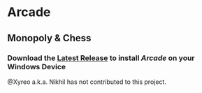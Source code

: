 # Arcade

## Monopoly & Chess

### Download the [Latest Release](https://github.com/Chaitanya-Keyal/Arcade/releases/download/v3.2.3/Arcade_Installer.exe) to install <i>Arcade</i> on your Windows Device

@Xyreo a.k.a. Nikhil has not contributed to this project.
